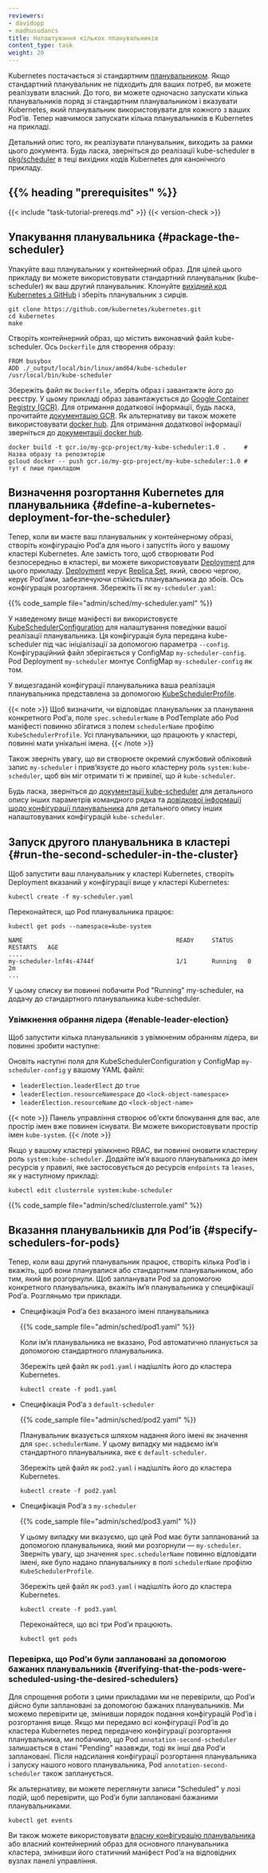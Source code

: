 ```yaml
---
reviewers:
- davidopp
- madhusudancs
title: Налаштування кількох планувальників
content_type: task
weight: 20
---
```


<!-- overview -->

Kubernetes постачається зі стандартним [планувальником](/docs/reference/command-line-tools-reference/kube-scheduler/). Якщо стандартний планувальник не підходить для ваших потреб, ви можете реалізувати власний. До того, ви можете одночасно запускати кілька планувальників поряд зі стандартним планувальником і вказувати Kubernetes, який планувальник використовувати для кожного з ваших Podʼів. Тепер навчимося запускати кілька планувальників в Kubernetes на прикладі.

Детальний опис того, як реалізувати планувальник, виходить за рамки цього документа. Будь ласка, зверніться до реалізації kube-scheduler в [pkg/scheduler](https://github.com/kubernetes/kubernetes/tree/master/pkg/scheduler) в теці вихідних кодів Kubernetes для канонічного прикладу.

## {{% heading "prerequisites" %}}

{{< include "task-tutorial-prereqs.md" >}} {{< version-check >}}

<!-- steps -->

## Упакування планувальника {#package-the-scheduler}

Упакуйте ваш планувальник у контейнерний образ. Для цілей цього прикладу ви можете використовувати стандартний планувальник (kube-scheduler) як ваш другий планувальник. Клонуйте [вихідний код Kubernetes з GitHub](https://github.com/kubernetes/kubernetes) і зберіть планувальник з сирців.

```shell
git clone https://github.com/kubernetes/kubernetes.git
cd kubernetes
make
```

Створіть контейнерний образ, що містить виконавчий файл kube-scheduler. Ось `Dockerfile` для створення образу:

```docker
FROM busybox
ADD ./_output/local/bin/linux/amd64/kube-scheduler /usr/local/bin/kube-scheduler
```

Збережіть файл як `Dockerfile`, зберіть образ і завантажте його до реєстру. У цьому прикладі образ завантажується до [Google Container Registry (GCR)](https://cloud.google.com/container-registry/). Для отримання додаткової інформації, будь ласка, прочитайте [документацію GCR](https://cloud.google.com/container-registry/docs/). Як альтернативу ви також можете використовувати [docker hub](https://hub.docker.com/search?q=). Для отримання додаткової інформації зверніться до [документації docker hub](https://docs.docker.com/docker-hub/repos/create/#create-a-repository).

```shell
docker build -t gcr.io/my-gcp-project/my-kube-scheduler:1.0 .     # Назва образу та репозиторію
gcloud docker -- push gcr.io/my-gcp-project/my-kube-scheduler:1.0 # тут є лише прикладом
```

## Визначення розгортання Kubernetes для планувальника {#define-a-kubernetes-deployment-for-the-scheduler}

Тепер, коли ви маєте ваш планувальник у контейнерному образі, створіть конфігурацію Podʼа для нього і запустіть його у вашому кластері Kubernetes. Але замість того, щоб створювати Pod безпосередньо в кластері, ви можете використовувати [Deployment](/docs/concepts/workloads/controllers/deployment/) для цього прикладу. [Deployment](/docs/concepts/workloads/controllers/deployment/) керує [Replica Set](/docs/concepts/workloads/controllers/replicaset/), який, своєю чергою, керує Podʼами, забезпечуючи стійкість планувальника до збоїв. Ось конфігурація розгортання. Збережіть її як `my-scheduler.yaml`:

{{% code_sample file="admin/sched/my-scheduler.yaml" %}}

У наведеному вище маніфесті ви використовуєте [KubeSchedulerConfiguration](/docs/reference/scheduling/config/) для налаштування поведінки вашої реалізації планувальника. Ця конфігурація була передана kube-scheduler під час ініціалізації за допомогою параметра `--config`. Конфігураційний файл зберігається у ConfigMap `my-scheduler-config`. Pod Deployment `my-scheduler` монтує ConfigMap `my-scheduler-config` як том.

У вищезгаданій конфігурації планувальника ваша реалізація планувальника представлена за допомогою [KubeSchedulerProfile](/docs/reference/config-api/kube-scheduler-config.v1/#kubescheduler-config-k8s-io-v1-KubeSchedulerProfile).

{{< note >}}
Щоб визначити, чи відповідає планувальник за планування конкретного Podʼа, поле `spec.schedulerName` в PodTemplate або Pod маніфесті повинно збігатися з полем `schedulerName` профілю `KubeSchedulerProfile`. Усі планувальники, що працюють у кластері, повинні мати унікальні імена.
{{< /note >}}

Також зверніть увагу, що ви створюєте окремий службовий обліковий запис `my-scheduler` і привʼязуєте до нього кластерну роль `system:kube-scheduler`, щоб він міг отримати ті ж привілеї, що й `kube-scheduler`.

Будь ласка, зверніться до [документації kube-scheduler](/docs/reference/command-line-tools-reference/kube-scheduler/) для детального опису інших параметрів командного рядка та [довідкової інформації щодо конфігурації планувальника](/docs/reference/config-api/kube-scheduler-config.v1/) для детального опису інших налаштовуваних конфігурацій `kube-scheduler`.

## Запуск другого планувальника в кластері {#run-the-second-scheduler-in-the-cluster}

Щоб запустити ваш планувальник у кластері Kubernetes, створіть Deployment вказаний у конфігурації вище у кластері Kubernetes:

```shell
kubectl create -f my-scheduler.yaml
```

Переконайтеся, що Pod планувальника працює:

```shell
kubectl get pods --namespace=kube-system
```

```none
NAME                                           READY     STATUS    RESTARTS   AGE
....
my-scheduler-lnf4s-4744f                       1/1       Running   0          2m
...
```

У цьому списку ви повинні побачити Pod "Running" my-scheduler, на додачу до стандартного планувальника kube-scheduler.

### Увімкнення обрання лідера {#enable-leader-election}

Щоб запустити кілька планувальників з увімкненим обранням лідера, ви повинні зробити наступне:

Оновіть наступні поля для KubeSchedulerConfiguration у ConfigMap `my-scheduler-config` у вашому YAML файлі:

* `leaderElection.leaderElect` до `true`
* `leaderElection.resourceNamespace` до `<lock-object-namespace>`
* `leaderElection.resourceName` до `<lock-object-name>`

{{< note >}}
Панель управління створює обʼєкти блокування для вас, але простір імен вже повинен існувати. Ви можете використовувати простір імен `kube-system`.
{{< /note >}}

Якщо у вашому кластері увімкнено RBAC, ви повинні оновити кластерну роль `system:kube-scheduler`. Додайте імʼя вашого планувальника до імен ресурсів у правилі, яке застосовується до ресурсів `endpoints` та `leases`, як у наступному прикладі:

```shell
kubectl edit clusterrole system:kube-scheduler
```

{{% code_sample file="admin/sched/clusterrole.yaml" %}}

## Вказання планувальників для Podʼів {#specify-schedulers-for-pods}

Тепер, коли ваш другий планувальник працює, створіть кілька Podʼів і вкажіть, щоб вони
планувалися або стандартним планувальником, або тим, який ви розгорнули. Щоб запланувати Pod за допомогою конкретного планувальника, вкажіть імʼя планувальника у специфікації Podʼа. Розгляньмо три приклади.

* Специфікація Podʼа без вказаного імені планувальника

  {{% code_sample file="admin/sched/pod1.yaml" %}}

  Коли імʼя планувальника не вказано, Pod автоматично планується за допомогою стандартного планувальника.

  Збережіть цей файл як `pod1.yaml` і надішліть його до кластера Kubernetes.

  ```shell
  kubectl create -f pod1.yaml
  ```

* Специфікація Podʼа з `default-scheduler`

  {{% code_sample file="admin/sched/pod2.yaml" %}}

  Планувальник вказується шляхом надання його імені як значення для `spec.schedulerName`. У цьому випадку ми надаємо імʼя стандартного планувальника, яке є `default-scheduler`.

  Збережіть цей файл як `pod2.yaml` і надішліть його до кластера Kubernetes.

  ```shell
  kubectl create -f pod2.yaml
  ```

* Специфікація Podʼа з `my-scheduler`

  {{% code_sample file="admin/sched/pod3.yaml" %}}

  У цьому випадку ми вказуємо, що цей Pod має бути запланований за допомогою планувальника, який ми розгорнули — `my-scheduler`. Зверніть увагу, що значення `spec.schedulerName` повинно відповідати імені, яке було надано планувальнику в полі `schedulerName` профілю `KubeSchedulerProfile`.

  Збережіть цей файл як `pod3.yaml` і надішліть його до кластера Kubernetes.

  ```shell
  kubectl create -f pod3.yaml
  ```

  Переконайтеся, що всі три Podʼи працюють.

  ```shell
  kubectl get pods
  ```

<!-- discussion -->

### Перевірка, що Podʼи були заплановані за допомогою бажаних планувальників {#verifying-that-the-pods-were-scheduled-using-the-desired-schedulers}

Для спрощення роботи з цими прикладами ми не перевірили, що Podʼи дійсно були заплановані за допомогою бажаних планувальників. Ми можемо перевірити це, змінивши порядок подання конфігурацій Podʼів і розгортання вище. Якщо ми передамо всі конфігурації Podʼів до кластера Kubernetes перед передачею конфігурації розгортання планувальника, ми побачимо, що Pod `annotation-second-scheduler` залишається в стані "Pending" назавжди, тоді як інші два Podʼи заплановані. Після надсилання конфігурації розгортання планувальника і запуску нашого нового планувальника, Pod `annotation-second-scheduler` також запланується.

Як альтернативу, ви можете переглянути записи "Scheduled" у лозі подій, щоб перевірити, що Podʼи були заплановані бажаними планувальниками.

```shell
kubectl get events
```

Ви також можете використовувати [власну конфігурацію планувальника](/docs/reference/scheduling/config/#multiple-profiles) або власний контейнерний образ для основного планувальника кластера, змінивши його статичний маніфест Podʼа на відповідних вузлах панелі управління.
